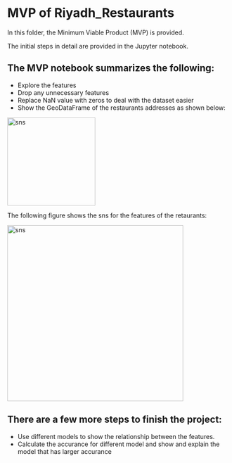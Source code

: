 # MVP of Riyadh_Restaurants

In this folder, the Minimum Viable Product (MVP) is provided. 

The initial steps in detail are provided in the Jupyter notebook. 
 

## The MVP notebook summarizes the following: 
- Explore the features 
- Drop any unnecessary features
- Replace NaN value with zeros to deal with the dataset easier
- Show the GeoDataFrame of the restaurants addresses as shown below:

<img width="200" alt="sns" src="https://user-images.githubusercontent.com/70685098/140649521-08cc809e-a273-4338-a766-8ada56dc1d1d.png">



The following figure shows the sns for the features of the retaurants:

<img width="400" alt="sns" src="https://user-images.githubusercontent.com/70685098/140649433-a3114890-14fa-47cc-98a5-8aa057ec09a5.PNG">


## There are a few more steps to finish the project: 
- Use different models to show the relationship between the features. 
- Calculate the accurance for different model and show and explain the model that has larger accurance
